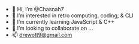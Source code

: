 - 👋 Hi, I’m @Chasnah7
- 👀 I’m interested in retro computing, coding, & CLI
- 🌱 I’m currently learning JavaScript & C++
- 💞️ I’m looking to collaborate on ...
- 📫 drewott9@gmail.com

<!---
Chasnah7/Chasnah7 is a ✨ special ✨ repository because its `README.md` (this file) appears on your GitHub profile.
You can click the Preview link to take a look at your changes.
--->
